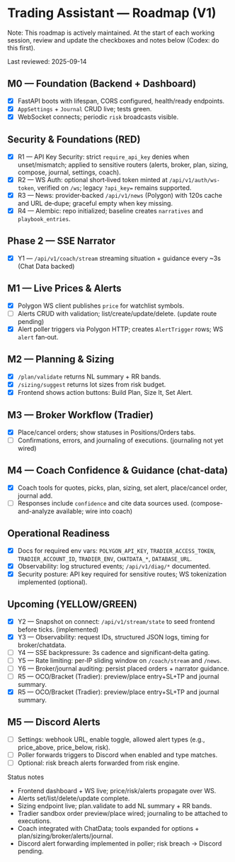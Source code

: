 # Trading Assistant — Roadmap (V1)

Note: This roadmap is actively maintained. At the start of each working session, review and update the checkboxes and notes below (Codex: do this first).

Last reviewed: 2025-09-14

## M0 — Foundation (Backend + Dashboard)
- [x] FastAPI boots with lifespan, CORS configured, health/ready endpoints.
- [x] `AppSettings` + `Journal` CRUD live; tests green.
- [x] WebSocket connects; periodic `risk` broadcasts visible.

## Security & Foundations (RED)
- [x] R1 — API Key Security: strict `require_api_key` denies when unset/mismatch; applied to sensitive routers (alerts, broker, plan, sizing, compose, journal, settings, coach).
- [x] R2 — WS Auth: optional short‑lived token minted at `/api/v1/auth/ws-token`, verified on `/ws`; legacy `?api_key=` remains supported.
- [x] R3 — News: provider‑backed `/api/v1/news` (Polygon) with 120s cache and URL de‑dupe; graceful empty when key missing.
- [x] R4 — Alembic: repo initialized; baseline creates `narratives` and `playbook_entries`.

## Phase 2 — SSE Narrator
- [x] Y1 — `/api/v1/coach/stream` streaming situation + guidance every ~3s (Chat Data backed)

## M1 — Live Prices & Alerts
- [x] Polygon WS client publishes `price` for watchlist symbols.
- [ ] Alerts CRUD with validation; list/create/update/delete.  (update route pending)
- [x] Alert poller triggers via Polygon HTTP; creates `AlertTrigger` rows; WS `alert` fan‑out.

## M2 — Planning & Sizing
- [x] `/plan/validate` returns NL summary + RR bands.
- [x] `/sizing/suggest` returns lot sizes from risk budget.
- [x] Frontend shows action buttons: Build Plan, Size It, Set Alert.

## M3 — Broker Workflow (Tradier)
- [x] Place/cancel orders; show statuses in Positions/Orders tabs.
- [ ] Confirmations, errors, and journaling of executions.  (journaling not yet wired)

## M4 — Coach Confidence & Guidance (chat-data)
- [x] Coach tools for quotes, picks, plan, sizing, set alert, place/cancel order, journal add.
- [ ] Responses include `confidence` and cite data sources used.  (compose-and-analyze available; wire into coach)

## Operational Readiness
- [x] Docs for required env vars: `POLYGON_API_KEY`, `TRADIER_ACCESS_TOKEN`, `TRADIER_ACCOUNT_ID`, `TRADIER_ENV`, `CHATDATA_*`, `DATABASE_URL`.
- [x] Observability: log structured events; `/api/v1/diag/*` documented.
- [x] Security posture: API key required for sensitive routes; WS tokenization implemented (optional).

## Upcoming (YELLOW/GREEN)
- [x] Y2 — Snapshot on connect: `/api/v1/stream/state` to seed frontend before ticks. (implemented)
- [x] Y3 — Observability: request IDs, structured JSON logs, timing for broker/chatdata.
- [ ] Y4 — SSE backpressure: 3s cadence and significant‑delta gating.
- [ ] Y5 — Rate limiting: per‑IP sliding window on `/coach/stream` and `/news`.
- [ ] Y6 — Broker/journal auditing: persist placed orders + narrator guidance.
- [ ] R5 — OCO/Bracket (Tradier): preview/place entry+SL+TP and journal summary.
- [x] R5 — OCO/Bracket (Tradier): preview/place entry+SL+TP and journal summary.
## M5 — Discord Alerts
- [ ] Settings: webhook URL, enable toggle, allowed alert types (e.g., price_above, price_below, risk).
- [ ] Poller forwards triggers to Discord when enabled and type matches.
- [ ] Optional: risk breach alerts forwarded from risk engine.

Status notes
- Frontend dashboard + WS live; price/risk/alerts propagate over WS.
- Alerts set/list/delete/update complete.
- Sizing endpoint live; plan.validate to add NL summary + RR bands.
- Tradier sandbox order preview/place wired; journaling to be attached to executions.
- Coach integrated with ChatData; tools expanded for options + plan/sizing/broker/alerts/journal.
- Discord alert forwarding implemented in poller; risk breach → Discord pending.
